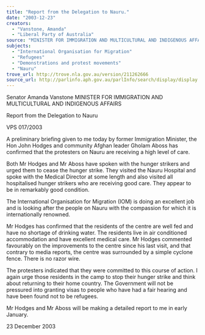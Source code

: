 ```yaml
---
title: "Report from the Delegation to Nauru."
date: "2003-12-23"
creators:
  - "Vanstone, Amanda"
  - "Liberal Party of Australia"
source: "MINISTER FOR IMMIGRATION AND MULTICULTURAL AND INDIGENOUS AFFAIRS"
subjects:
  - "International Organisation for Migration"
  - "Refugees"
  - "Demonstrations and protest movements"
  - "Nauru"
trove_url: http://trove.nla.gov.au/version/211262666
source_url: http://parlinfo.aph.gov.au/parlInfo/search/display/display.w3p;query=Id%3A%22media/pressrel/H59B6%22
---
```


 Senator Amanda Vanstone  MINISTER FOR IMMIGRATION AND MULTICULTURAL AND INDIGENOUS AFFAIRS

 Report from the Delegation to Nauru

 VPS 017/2003

 A preliminary briefing given to me today by former Immigration Minister, the Hon John Hodges and community Afghan  leader Gholam Aboss has confirmed that the protesters on Nauru are receiving a high level of care. 

 Both Mr Hodges and Mr Aboss have spoken with the hunger strikers and urged them to cease the hunger strike. They visited  the Nauru Hospital and spoke with the Medical Director at some length and also visited all hospitalised hunger strikers who  are receiving good care. They appear to be in remarkably good condition.

 The International Organisation for Migration (IOM) is doing an excellent job and is looking after the people on Nauru with  the compassion for which it is internationally renowned.

 Mr Hodges has confirmed that the residents of the centre are well fed and have no shortage of drinking water. The residents  live in air conditioned accommodation and have excellent medical care. Mr Hodges commented favourably on the  improvements to the centre since his last visit, and that contrary to media reports, the centre was surrounded by a simple  cyclone fence. There is no razor wire.

 The protesters indicated that they were committed to this course of action. I again urge those residents in the camp to stop  their hunger strike and think about returning to their home country. The Government will not be pressured into granting visas  to people who have had a fair hearing and have been found not to be refugees.

 Mr Hodges and Mr Aboss will be making a detailed report to me in early January.

 23 December 2003

